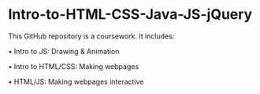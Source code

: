 # Intro-to-HTML-CSS-Java-JS-jQuery
This GitHub repository is a coursework. It includes:

•	Intro to JS: Drawing & Animation

•	Intro to HTML/CSS: Making webpages

•	HTML/JS: Making webpages interactive
